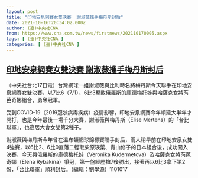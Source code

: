 ```yaml
---
layout: post
title: "印地安泉網賽女雙決賽  謝淑薇攜手梅丹斯封后"
date: 2021-10-16T20:34:02.000Z
author: (臺)中央社CNA
from: https://www.cna.com.tw/news/firstnews/202110170005.aspx
tags: [ (臺)中央社CNA ]
categories: [ (臺)中央社CNA ]
---
```

<!--1634416442000-->
[印地安泉網賽女雙決賽  謝淑薇攜手梅丹斯封后](https://www.cna.com.tw/news/firstnews/202110170005.aspx)
------

<div>
<div></div><div><p>（中央社台北17日電）台灣網球一姐謝淑薇與比利時名將梅丹斯今天聯手在印地安泉網賽女雙決賽，以7比6（7/1）、6比3擊敗俄羅斯的庫德梅托娃與哈薩克女將芮芭奇娜組合，勇奪冠軍。</p><p>受到COVID-19（2019冠狀病毒疾病）疫情影響，印地安泉網賽今年順延大半年才開打，也是今年最後一場千分大賽，謝淑薇與梅丹斯（Elise Mertens）的「台比聯軍」，也高居大會女雙第2種子。</p><p>謝淑薇與梅丹斯今年曾在溫布頓網球錦標賽聯手封后，兩人稍早前在印地安泉女雙4強賽，以6比2、6比0直落二輕取柴原瑛菜、青山修子的日本組合後，成功闖入決賽，今天與俄羅斯的庫德梅托娃（Veronika Kudermetova）及哈薩克女將芮芭奇娜（Elena Rybakina）爭冠，第一盤經歷搶7後勝出，接著再以6比3拿下第2盤，「台比聯軍」順利封后。（編輯：劉學源）1101017</p></div>
</div>
